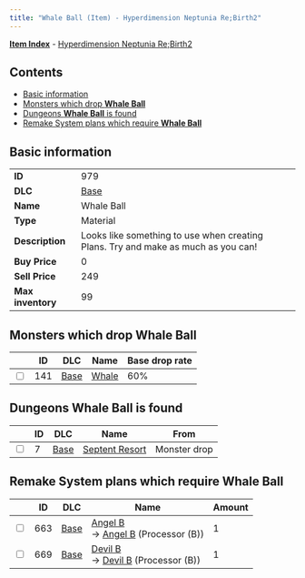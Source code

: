 ```yaml
---
title: "Whale Ball (Item) - Hyperdimension Neptunia Re;Birth2"
---
```


[**Item Index**](/neptunia/rb2/item/index.html) - [Hyperdimension Neptunia Re;Birth2](/neptunia/rb2)

## Contents

- [Basic information](#basic-information)
- [Monsters which drop **Whale Ball**](#monsters-which-drop-whale-ball)
- [Dungeons **Whale Ball** is found](#dungeons-whale-ball-is-found)
- [Remake System plans which require **Whale Ball**](#remake-system-plans-which-require-whale-ball)

## Basic information

|   |   |
| -- | -- |
| **ID** | 979 |
| **DLC** | [Base](/neptunia/rb2/dlc/0-base.html) |
| **Name** | Whale Ball |
| **Type** | Material |
| **Description** | Looks like something to use when creating Plans. Try and make as much as you can! |
| **Buy Price** | 0 |
| **Sell Price** | 249 |
| **Max inventory** | 99 |

## Monsters which drop **Whale Ball**

|    | ID | DLC | Name | Base drop rate |
| -- | -- | --- | ---- | -------------- |
| <input type="checkbox" id="rb2-monster-0-141" class="trackbox" /> | 141 | [Base](/neptunia/rb2/dlc/0-base.html) | [Whale](/neptunia/rb2/monster/0-141-whale.html) | 60% |

## Dungeons **Whale Ball** is found

|    | ID | DLC | Name | From |
| -- | -- | --- | ---- | ---- |
| <input type="checkbox" id="rb2-dungeon-0-7" class="trackbox" /> | 7 | [Base](/neptunia/rb2/dlc/0-base.html) | [Septent Resort](/neptunia/rb2/dungeon/0-7-septent-resort.html) | Monster drop |

## Remake System plans which require **Whale Ball**

|    | ID | DLC | Name | Amount |
| -- | -- | --- | ---- | ------ |
| <input type="checkbox" id="rb2-remake-0-663" class="trackbox" /> | 663 | [Base](/neptunia/rb2/dlc/0-base.html) | [Angel B](/neptunia/rb2/remake/0-663-angel-b.html)<br />→ [Angel B](/neptunia/rb2/item/0-3489-angel-b.html) (Processor (B)) | 1 |
| <input type="checkbox" id="rb2-remake-0-669" class="trackbox" /> | 669 | [Base](/neptunia/rb2/dlc/0-base.html) | [Devil B](/neptunia/rb2/remake/0-669-devil-b.html)<br />→ [Devil B](/neptunia/rb2/item/0-3495-devil-b.html) (Processor (B)) | 1 |